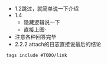 * 1.2跳过，就简单说一下介绍
* 1.4
	* 隐藏逻辑说一下
	* 直接上图·
* 注意各种回答完毕
* 2.2.2 attach的日志直接说最后的结论

```tasks
tags include #TODO/link
```